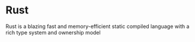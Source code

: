 #  Rust

Rust is a blazing fast and memory-efficient static compiled language with a rich type system and ownership model